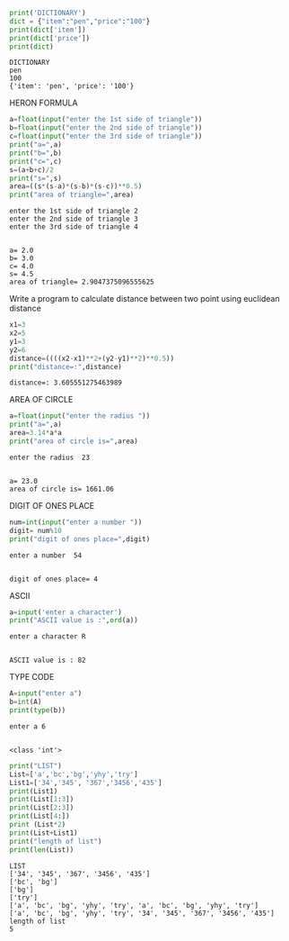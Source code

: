 ```python
print('DICTIONARY')
dict = {"item":"pen","price":"100"}
print(dict['item'])
print(dict['price'])
print(dict)
```

    DICTIONARY
    pen
    100
    {'item': 'pen', 'price': '100'}
    

HERON FORMULA


```python
a=float(input("enter the 1st side of triangle"))
b=float(input("enter the 2nd side of triangle"))
c=float(input("enter the 3rd side of triangle"))
print("a=",a)
print("b=",b)
print("c=",c)
s=(a+b+c)/2
print("s=",s)
area=((s*(s-a)*(s-b)*(s-c))**0.5)
print("area of triangle=",area)

```

    enter the 1st side of triangle 2
    enter the 2nd side of triangle 3
    enter the 3rd side of triangle 4
    

    a= 2.0
    b= 3.0
    c= 4.0
    s= 4.5
    area of triangle= 2.9047375096555625
    

Write a program to calculate distance between two point using euclidean distance



```python
x1=3
x2=5
y1=3
y2=6
distance=((((x2-x1)**2+(y2-y1)**2)**0.5))
print("distance=:",distance)
```

    distance=: 3.605551275463989
    

AREA OF CIRCLE


```python
a=float(input("enter the radius "))
print("a=",a)
area=3.14*a*a
print("area of circle is=",area)
```

    enter the radius  23
    

    a= 23.0
    area of circle is= 1661.06
    

DIGIT OF ONES PLACE


```python
num=int(input("enter a number "))
digit= num%10
print("digit of ones place=",digit)
```

    enter a number  54
    

    digit of ones place= 4
    

ASCII


```python
a=input('enter a character')
print("ASCII value is :",ord(a))

```

    enter a character R
    

    ASCII value is : 82
    

TYPE CODE


```python
A=input("enter a")
b=int(A)
print(type(b))
```

    enter a 6
    

    <class 'int'>
    


```python
print("LIST")
List=['a','bc','bg','yhy','try']
List1=['34','345', '367','3456','435']
print(List1)
print(List[1:3])
print(List[2:3])
print(List[4:])
print (List*2)
print(List+List1)
print("length of list")
print(len(List))
```

    LIST
    ['34', '345', '367', '3456', '435']
    ['bc', 'bg']
    ['bg']
    ['try']
    ['a', 'bc', 'bg', 'yhy', 'try', 'a', 'bc', 'bg', 'yhy', 'try']
    ['a', 'bc', 'bg', 'yhy', 'try', '34', '345', '367', '3456', '435']
    length of list
    5
    


```python

```
